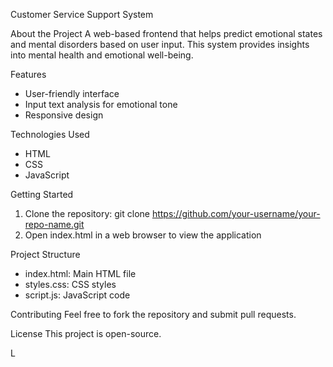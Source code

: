 Customer Service Support System

About the Project
A web-based frontend that helps predict emotional states and mental disorders based on user input. This system provides insights into mental health and emotional well-being.

Features

- User-friendly interface
- Input text analysis for emotional tone
- Responsive design

Technologies Used

- HTML
- CSS
- JavaScript

Getting Started

1. Clone the repository: git clone https://github.com/your-username/your-repo-name.git
2. Open index.html in a web browser to view the application

Project Structure

- index.html: Main HTML file
- styles.css: CSS styles
- script.js: JavaScript code

Contributing
Feel free to fork the repository and submit pull requests.

License
This project is open-source.

L
